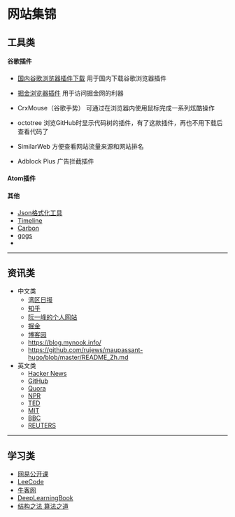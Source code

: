 # 网站集锦

## 工具类
#### 谷歌插件
- [国内谷歌浏览器插件下载](https://www.crx4chrome.com/)
  用于国内下载谷歌浏览器插件

- [掘金浏览器插件](https://juejin.im/extension)
  用于访问掘金网的利器

- CrxMouse（谷歌手势）
  可通过在浏览器内使用鼠标完成一系列炫酷操作

- octotree
  浏览GitHub时显示代码树的插件，有了这款插件，再也不用下载后查看代码了

- SimilarWeb
  方便查看网站流量来源和网站排名

- Adblock Plus
  广告拦截插件

#### Atom插件

#### 其他
- [Json格式化工具]([https://www.json.cn/)
- [Timeline](https://time.graphics/)
- [Carbon](https://carbon.now.sh)
- [gogs](https://github.com/gogs/gogs)
-

---
## 资讯类
- 中文类
  - [湾区日报](https://wanqu.co/)
  - [知乎](https://www.zhihu.com/)
  - [阮一峰的个人网站](http://www.ruanyifeng.com/home.html)
  - [掘金](https://juejin.im)
  - [博客园](https://www.cnblogs.com/)
  - https://blog.mynook.info/
  - https://github.com/rujews/maupassant-hugo/blob/master/README_Zh.md
- 英文类
  - [Hacker News](https://news.ycombinator.com/news)
  - [GitHub](https://github.com/)
  - [Quora](http://www.quora.com/)
  - [NPR](www.npr.org/)
  - [TED](www.ted.com)
  - [MIT](video.mit.edu)
  - [BBC](www.bbc.com/news)
  - [REUTERS](www.reuters.com)

---

## 学习类
- [网易公开课](https://open.163.com/)
- [LeeCode](https://leetcode.com/)
- [牛客网](https://www.nowcoder.com/)
- [DeepLearningBook](http://www.deeplearningbook.org/)
- [结构之法 算法之道](https://blog.csdn.net/v_july_v)
